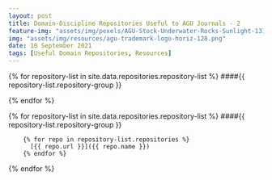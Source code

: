 ```yaml
---
layout: post
title: Domain-Discipline Repositories Useful to AGU Journals - 2
feature-img: "assets/img/pexels/AGU-Stock-Underwater-Rocks-Sunlight-1314x400.jpg"
img: "assets/img/resources/agu-trademark-logo-horiz-128.png"
date: 10 September 2021
tags: [Useful Domain Repositories, Resources]
---
```


{% for repository-list in site.data.repositories.repository-list %}
    ####{{ repository-list.repository-group }}  
    
  {% endfor %}


{% for repository-list in site.data.repositories.repository-list %}
    ####{{ repository-list.repository-group }}  

        {% for repo in repository-list.repositories %}
          [{{ repo.url }}]({{ repo.name }})  
        {% endfor %}
      
  {% endfor %}
